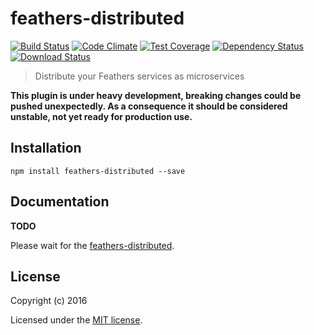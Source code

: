 # feathers-distributed

[![Build Status](https://travis-ci.org/kalisio/feathers-distributed.png?branch=master)](https://travis-ci.org/feathersjs/feathers-distributed)
[![Code Climate](https://codeclimate.com/github/kalisio/feathers-distributed/badges/gpa.svg)](https://codeclimate.com/github/kalisio/feathers-distributed)
[![Test Coverage](https://codeclimate.com/github/kalisio/feathers-distributed/badges/coverage.svg)](https://codeclimate.com/github/kalisio/feathers-distributed/coverage)
[![Dependency Status](https://img.shields.io/david/kalisio/feathers-distributed.svg?style=flat-square)](https://david-dm.org/feathersjs/feathers-distributed)
[![Download Status](https://img.shields.io/npm/dm/feathers-distributed.svg?style=flat-square)](https://www.npmjs.com/package/feathers-distributed)

> Distribute your Feathers services as microservices

**This plugin is under heavy development, breaking changes could be pushed unexpectedly.
As a consequence it should be considered unstable, not yet ready for production use.**

## Installation

```
npm install feathers-distributed --save
```

## Documentation

**TODO**

Please wait for the [feathers-distributed](http://docs.feathersjs.com/).

## License

Copyright (c) 2016

Licensed under the [MIT license](LICENSE).
